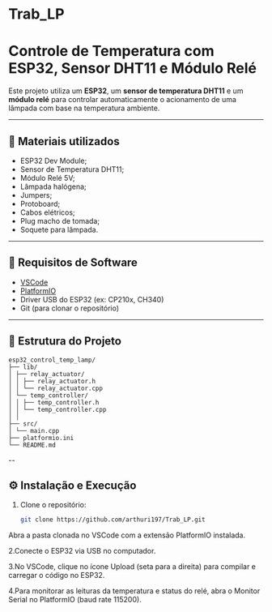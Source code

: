# Trab_LP

# Controle de Temperatura com ESP32, Sensor DHT11 e Módulo Relé

Este projeto utiliza um **ESP32**, um **sensor de temperatura DHT11** e um **módulo relé** para controlar automaticamente o acionamento de uma lâmpada com base na temperatura ambiente.

---

## 🔧 Materiais utilizados

- ESP32 Dev Module;
- Sensor de Temperatura DHT11;
- Módulo Relé 5V;
- Lâmpada halógena; 
- Jumpers;
- Protoboard;
- Cabos elétricos;
- Plug macho de tomada;
- Soquete para lâmpada.
  

---

## 🧰 Requisitos de Software

- [VSCode](https://code.visualstudio.com/)
- [PlatformIO](https://platformio.org/)
- Driver USB do ESP32 (ex: CP210x, CH340)
- Git (para clonar o repositório)

---

## 📁 Estrutura do Projeto
```
esp32_control_temp_lamp/
├── lib/
│ ├── relay_actuator/
│ │ ├── relay_actuator.h
│ │ └── relay_actuator.cpp
│ └── temp_controller/
│ │ ├── temp_controller.h
│ │ └── temp_controller.cpp
│ │
├── src/
│ └── main.cpp
├── platformio.ini
└── README.md
```
--

## ⚙️ Instalação e Execução

1. Clone o repositório:

   ```bash
   git clone https://github.com/arthuri197/Trab_LP.git
Abra a pasta clonada no VSCode com a extensão PlatformIO instalada.

2.Conecte o ESP32 via USB no computador.

3.No VSCode, clique no ícone Upload (seta para a direita) para compilar e carregar o código no ESP32.

4.Para monitorar as leituras da temperatura e status do relé, abra o Monitor Serial no PlatformIO (baud rate 115200).


